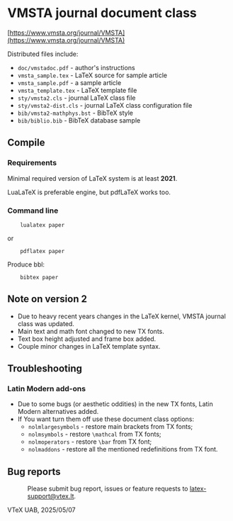 # VMSTA journal document class

[https://www.vmsta.org/journal/VMSTA](https://www.vmsta.org/journal/VMSTA)

Distributed files include:

- `doc/vmstadoc.pdf` - author's instructions
- `vmsta_sample.tex` - LaTeX source for sample article
- `vmsta_sample.pdf` - a sample article
- `vmsta_template.tex` - LaTeX template file
- `sty/vmsta2.cls` - journal LaTeX class file
- `sty/vmsta2-dist.cls` - journal LaTeX class configuration file
- `bib/vmsta2-mathphys.bst` - BibTeX style
- `bib/biblio.bib` - BibTeX database sample

## Compile

### Requirements

Minimal required version of LaTeX system is at least **2021**.

LuaLaTeX is preferable engine, but pdfLaTeX works too.

### Command line

```
    lualatex paper
```

or

```
    pdflatex paper
```

Produce bbl:

```
    bibtex paper
```

## Note on version 2

-   Due to heavy recent years changes in the LaTeX kernel, VMSTA journal class was updated.
-   Main text and math font changed to new TX fonts.
-   Text box height adjusted and frame box added.
-   Couple minor changes in LaTeX template syntax.

## Troubleshooting

### Latin Modern add-ons

-   Due to some bugs (or aesthetic oddities) in the new TX fonts, Latin Modern alternatives added.
-   If You want turn them off use these document class options:
    -   `nolmlargesymbols` - restore main brackets from TX fonts;
    -   `nolmsymbols` - restore `\mathcal` from TX fonts;
    -   `nolmoperators` - restore `\bar` from TX font;
    -   `nolmaddons` - restore all the mentioned redefinitions from TX font.

## Bug reports

<p style="margin-left: 34pt;">
Please submit bug report, issues or feature requests to
<a href="mailto:latex-support@vtex.lt">latex-support@vtex.lt</a>.
</p>

VTeX UAB, 2025/05/07
